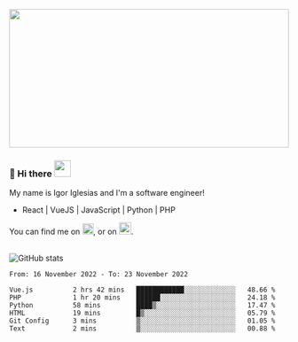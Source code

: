 <img src="https://c.tenor.com/KjVxfRrrncUAAAAd/matrix.gif" width="100%" height="250px">

### 🔭 Hi there <img src="https://raw.githubusercontent.com/MartinHeinz/MartinHeinz/master/wave.gif" width="30px">


My name is Igor Iglesias and I'm a software engineer!
<br>

<ul>
  <li> React | VueJS | JavaScript | Python | PHP </li>
</ul>
You can find me on <a href="https://twitter.com/IgorIglesias5"><img src="https://i.imgur.com/JLLlB5S.png" width="20px"></a>, or on <a href="https://www.linkedin.com/in/igor-iglesias-62478428/"><img src="https://i.imgur.com/PXyIkWx.png" width="22px"></a>.

<br>
<br>

![GitHub stats](https://github-readme-stats.vercel.app/api?username=igoiglesias&show_icons=true&count_private=true&theme=chartreuse-dark&hide_title=true)

<!--START_SECTION:waka-->

```text
From: 16 November 2022 - To: 23 November 2022

Vue.js          2 hrs 42 mins   ████████████░░░░░░░░░░░░░   48.66 %
PHP             1 hr 20 mins    ██████░░░░░░░░░░░░░░░░░░░   24.18 %
Python          58 mins         ████▒░░░░░░░░░░░░░░░░░░░░   17.47 %
HTML            19 mins         █▒░░░░░░░░░░░░░░░░░░░░░░░   05.79 %
Git Config      3 mins          ▒░░░░░░░░░░░░░░░░░░░░░░░░   01.05 %
Text            2 mins          ▒░░░░░░░░░░░░░░░░░░░░░░░░   00.88 %
```

<!--END_SECTION:waka-->
